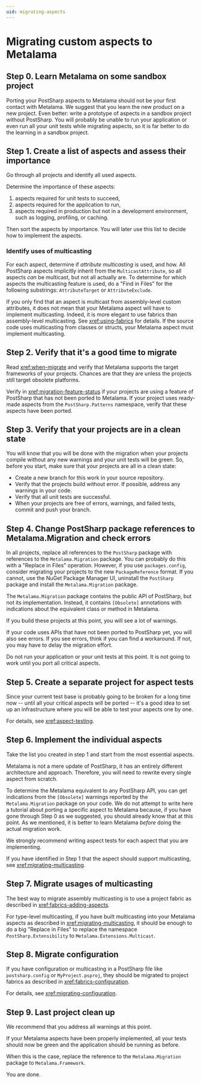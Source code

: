 ```yaml
---
uid: migrating-aspects
---
```


# Migrating custom aspects to Metalama

## Step 0. Learn Metalama on some sandbox project

Porting your PostSharp aspects to Metalama should not be your first contact with Metalama. We suggest that you learn the new product on a new project. Even better: write a prototype of aspects in a sandbox project without PostSharp. You will probably be unable to run your application or even run all your unit tests while migrating aspects, so it is far better to do the learning in a sandbox project.

## Step 1. Create a list of aspects and assess their importance

Go through all projects and identify all used aspects.

Determine the importance of these aspects:

1. aspects required for unit tests to succeed,
2. aspects required for the application to run,
3. aspects required in production but not in a development environment, such as logging, profiling, or caching.

Then sort the aspects by importance. You will later use this list to decide how to implement the aspects.

### Identify uses of multicasting

For each aspect, determine if _attribute multicasting_ is used, and how. All PostSharp aspects implicitly inherit from the `MulticastAttribute`, so all aspects _can_ be multicast, but not all actually are. To determine for which aspects the multicasting feature is used, do a "Find in Files" for the following substrings: `AttributeTarget` or `AttributeExclude`.

If you only find that an aspect is multicast from assembly-level custom attributes, it does not mean that your Metalama aspect will have to implement multicasting. Indeed, it is more elegant to use fabrics than assembly-level multicasting. See <xref:using-fabrics> for details. If the source code uses multicasting from classes or structs, your Metalama aspect must implement multicasting.

## Step 2. Verify that it's a good time to migrate

Read <xref:when-migrate> and verify that Metalama supports the target frameworks of your projects. Chances are that they are unless the projects still target obsolete platforms.

Verify in <xref:migration-feature-status> if your projects are using a feature of PostSharp that has not been ported to Metalama. If your project uses ready-made aspects from the `PostSharp.Patterns` namespace, verify that these aspects have been ported.

## Step 3. Verify that your projects are in a clean state

You will know that you will be done with the migration when your projects compile without any new warnings and your unit tests will be green. So, before you start, make sure that your projects are all in a clean state:

* Create a new branch for this work in your source repository.
* Verify that the projects build without error. If possible, address any warnings in your code.
* Verify that all unit tests are successful.
* When your projects are free of errors, warnings, and failed tests, commit and push your branch.

## Step 4. Change PostSharp package references to Metalama.Migration and check errors

In all projects, replace all references to the `PostSharp` package with references to the `Metalama.Migration` package. You can probably do this with a "Replace in Files" operation. However, if you use  `packages.config`, consider migrating your projects to the new `PackageReference` format. If you cannot, use the NuGet Package Manager UI, uninstall the `PostSharp` package and install the `Metalama.Migration` package.

The `Metalama.Migration` package contains the public API of PostSharp, but not its implementation. Instead, it contains `[Obsolete]` annotations with indications about the equivalent class or method in Metalama.

If you build these projects at this point, you will see a lot of warnings.

If your code uses APIs that have not been ported to PostSharp yet, you will also see errors. If you see errors, think if you can find a workaround. If not, you may have to delay the migration effort.

Do not run your application or your unit tests at this point. It is not going to work until you port all critical aspects.

## Step 5. Create a separate project for aspect tests

Since your current test base is probably going to be broken for a long time now -- until all your critical aspects will be ported -- it's a good idea to set up an infrastructure where you will be able to test your aspects one by one.

For details, see <xref:aspect-testing>.

## Step 6. Implement the individual aspects

Take the list you created in step 1 and start from the most essential aspects.

Metalama is not a mere update of PostSharp, it has an entirely different architecture and approach. Therefore, you will need to rewrite every single aspect from scratch.

To determine the Metalama equivalent to any PostSharp API, you can get indications from the `[Obsolete]` warnings reported by the `Metalama.Migration` package on your code. We do not attempt to write here a tutorial about porting a specific aspect to Metalama because, if you have gone through Step 0 as we suggested, you should already know that at this point. As we mentioned, it is better to learn Metalama _before_ doing the actual migration work.

We strongly recommend writing aspect tests for each aspect that you are implementing.

If you have identified in Step 1 that the aspect should support multicasting, see <xref:migrating-multicasting>.

## Step 7. Migrate usages of multicasting

The best way to migrate assembly multicasting is to use a project fabric as described in <xref:fabrics-adding-aspects>.

For type-level multicasting, if you have built multicasting into your Metalama aspects as described in <xref:migrating-multicasting>, it should be enough to do a big "Replace in Files" to replace the namespace `PostSharp.Extensibility` to `Metalama.Extensions.Multicast`.

## Step 8. Migrate configuration

If you have configuration or multicasting in a PostSharp file like `postsharp.config` or `MyProject.psproj`, they should be migrated to project fabrics as described in <xref:fabrics-configuration>.

For details, see <xref:migrating-configuration>.

## Step 9. Last project clean up

We recommend that you address all warnings at this point.

If your Metalama aspects have been properly implemented, all your tests should now be green and the application should be running as before.

When this is the case, replace the reference to the `Metalama.Migration` package to `Metalama.Framework`.

You are done.
